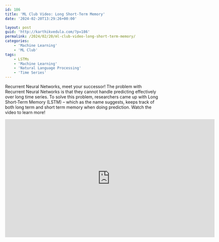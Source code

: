 ```yaml
---
id: 186
title: 'ML Club Video: Long Short-Term Memory'
date: '2024-02-20T13:29:26+00:00'

layout: post
guid: 'http://karthikvedula.com/?p=186'
permalink: /2024/02/20/ml-club-video-long-short-term-memory/
categories:
    - 'Machine Learning'
    - 'ML Club'
tags:
    - LSTMs
    - 'Machine Learning'
    - 'Natural Language Processing'
    - 'Time Series'
---
```


Recurrent Neural Networks, meet your successor! The problem with Recurrent Neural Networks is that they cannot handle predicting effectively over long time series. To solve this problem, researchers came up with Long Short-Term Memory (LSTM) – which as the name suggests, keeps track of both long term and short term memory when doing prediction. Watch the video to learn more!

<iframe allow="accelerometer; autoplay; clipboard-write; encrypted-media; gyroscope; picture-in-picture; web-share" allowfullscreen="" frameborder="0" height="388" loading="lazy" referrerpolicy="strict-origin-when-cross-origin" src="https://www.youtube.com/embed/Uvm9yZk3YAQ?feature=oembed" title="ML Club Video: Long Short-Term Memory" width="690"></iframe>
